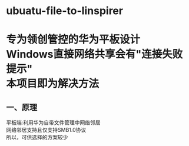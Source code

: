 # ubuatu-file-to-linspirer
专为领创管控的华为平板设计<br>
Windows直接网络共享会有"连接失败提示"<br>
本项目即为解决方法
====
一、原理
----
平板端:利用华为自带文件管理中网络邻居<br>
      网络邻居支持且仅支持SMB1.0协议<br>
      所以，可供选择的方案较少<br>
